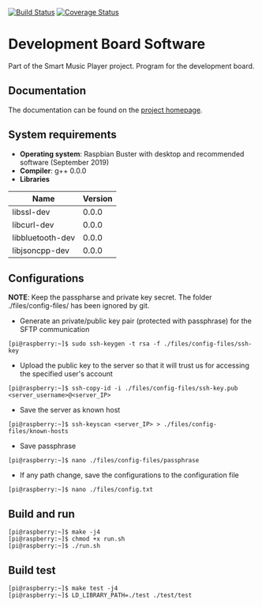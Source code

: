 [![Build Status](https://travis-ci.org/VAMK-embedded-project-2019A/Development-Board-Application.svg?branch=master)](https://travis-ci.org/VAMK-embedded-project-2019A/Development-Board-Application) [![Coverage Status](https://coveralls.io/repos/github/VAMK-embedded-project-2019A/Development-Board-Application/badge.svg?branch=master)](https://coveralls.io/github/VAMK-embedded-project-2019A/Development-Board-Application?branch=master)

# Development Board Software
Part of the Smart Music Player project. Program for the development board.

## Documentation
The documentation can be found on the [project homepage](https://vamk-embedded-project-2019a.github.io/Development-Board-Application/).

## System requirements
* __Operating system__: Raspbian Buster with desktop and recommended software (September 2019)  
* __Compiler__: g++ 0.0.0  
* __Libraries__  

Name | Version
--- | ---
libssl-dev | 0.0.0
libcurl-dev | 0.0.0
libbluetooth-dev | 0.0.0
libjsoncpp-dev | 0.0.0

## Configurations
__NOTE__: Keep the passpharse and private key secret. The folder ./files/config-files/ has been ignored by git.  
* Generate an private/public key pair (protected with passphrase) for the SFTP communication  
```console
[pi@raspberry:~]$ sudo ssh-keygen -t rsa -f ./files/config-files/ssh-key
```
* Upload the public key to the server so that it will trust us for accessing the specified user's account
```console
[pi@raspberry:~]$ ssh-copy-id -i ./files/config-files/ssh-key.pub <server_username>@<server_IP>
```
* Save the server as known host
```console
[pi@raspberry:~]$ ssh-keyscan <server_IP> > ./files/config-files/known-hosts
```
* Save passphrase
```console
[pi@raspberry:~]$ nano ./files/config-files/passphrase
```
* If any path change, save the configurations to the configuration file
```console
[pi@raspberry:~]$ nano ./files/config.txt
```

## Build and run
```console
[pi@raspberry:~]$ make -j4
[pi@raspberry:~]$ chmod +x run.sh
[pi@raspberry:~]$ ./run.sh
```

## Build test
```console
[pi@raspberry:~]$ make test -j4
[pi@raspberry:~]$ LD_LIBRARY_PATH=./test ./test/test
```

